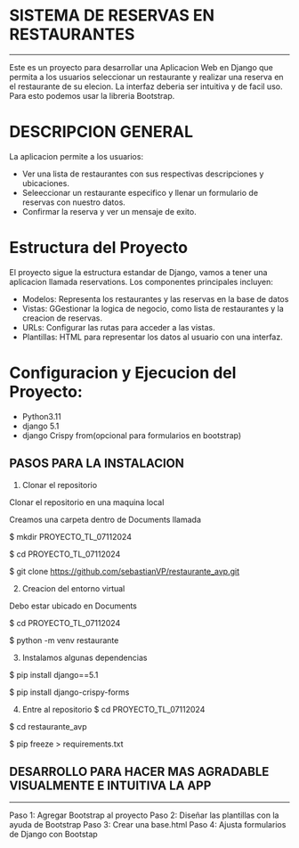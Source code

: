 # SISTEMA DE RESERVAS EN RESTAURANTES
---
Este es un proyecto para desarrollar una Aplicacion Web en Django que permita a los usuarios
seleccionar un restaurante y realizar una reserva en el restaurante de su elecion.
La interfaz deberia ser intuitiva y de facil uso. Para esto podemos usar la libreria Bootstrap.

# DESCRIPCION GENERAL
La aplicacion permite a los usuarios:
*  Ver una lista de restaurantes con sus respectivas descripciones y ubicaciones.
*  Seleeccionar un restaurante especifico y llenar un formulario de reservas con nuestro datos.
* Confirmar la reserva y ver un mensaje de exito.

# Estructura del Proyecto

El proyecto sigue la estructura estandar de Django, vamos a tener una aplicacion llamada reservations. 
Los componentes principales incluyen:
* Modelos: Representa los restaurantes y las reservas en la base de datos
* Vistas: GGestionar la logica de negocio, como lista de restaurantes y la creacion de reservas.
* URLs: Configurar las rutas para acceder a las vistas.
* Plantillas: HTML para representar los datos al usuario con una interfaz.


# Configuracion y Ejecucion del Proyecto:
* Python3.11
* django 5.1
* django Crispy from(opcional para formularios en bootstrap)


## PASOS PARA LA INSTALACION
1. Clonar el repositorio

Clonar el repositorio en una maquina local

Creamos una carpeta dentro de Documents llamada 

$ mkdir PROYECTO_TL_07112024

$ cd PROYECTO_TL_07112024

$  git clone https://github.com/sebastianVP/restaurante_avp.git

2. Creacion del entorno virtual

Debo estar ubicado en Documents

$ cd PROYECTO_TL_07112024

$ python -m venv restaurante

3. Instalamos algunas dependencias

$ pip install django==5.1

$ pip install django-crispy-forms

4.  Entre al repositorio
$ cd PROYECTO_TL_07112024

$ cd restaurante_avp

$ pip freeze > requirements.txt


## DESARROLLO PARA HACER MAS AGRADABLE VISUALMENTE E INTUITIVA LA APP
---
Paso 1: Agregar Bootstrap al proyecto
Paso 2: Diseñar las plantillas con la ayuda de Bootstrap
Paso 3: Crear una base.html
Paso 4: Ajusta formularios de Django con Bootstap